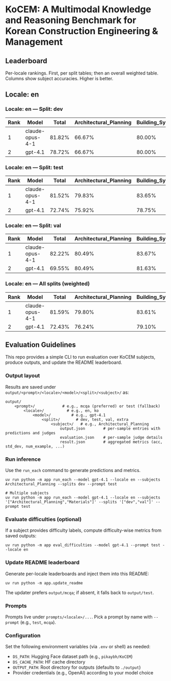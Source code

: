 # KoCEM: A Multimodal Knowledge and Reasoning Benchmark for Korean Construction Engineering & Management

## Leaderboard

<p>Per-locale rankings. First, per split tables; then an overall weighted table. Columns show subject accuracies. Higher is better.</p>

## Locale: en

### Locale: en — Split: dev

<table>
<thead>
<tr><th>Rank</th><th>Model</th><th>Total</th><th>Architectural_Planning</th><th>Building_System</th><th>Comprehensive_Understanding</th><th>Construction_Management</th><th>Domain_Reasoning</th><th>Drawing_Interpretation</th><th>Interior</th><th>Materials</th><th>Safety_Management</th><th>Standard_Nomenclature</th><th>Structural_Engineering</th></tr>
</thead>
<tbody>
<tr><td>1</td><td>claude-opus-4-1</td><td>81.82%</td><td>66.67%</td><td>80.00%</td><td>100.00%</td><td>-</td><td>-</td><td>-</td><td>-</td><td>-</td><td>-</td><td>-</td><td>-</td></tr>
<tr><td>2</td><td>gpt-4.1</td><td>78.72%</td><td>66.67%</td><td>80.00%</td><td>66.67%</td><td>100.00%</td><td>33.33%</td><td>100.00%</td><td>83.33%</td><td>87.50%</td><td>75.00%</td><td>100.00%</td><td>0.00%</td></tr>
</tbody>
</table>

### Locale: en — Split: test

<table>
<thead>
<tr><th>Rank</th><th>Model</th><th>Total</th><th>Architectural_Planning</th><th>Building_System</th><th>Comprehensive_Understanding</th><th>Construction_Management</th><th>Domain_Reasoning</th><th>Drawing_Interpretation</th><th>Interior</th><th>Materials</th><th>Safety_Management</th><th>Standard_Nomenclature</th><th>Structural_Engineering</th></tr>
</thead>
<tbody>
<tr><td>1</td><td>claude-opus-4-1</td><td>81.52%</td><td>79.83%</td><td>83.65%</td><td>-</td><td>-</td><td>-</td><td>-</td><td>-</td><td>-</td><td>-</td><td>-</td><td>-</td></tr>
<tr><td>2</td><td>gpt-4.1</td><td>72.74%</td><td>75.92%</td><td>78.75%</td><td>45.96%</td><td>77.05%</td><td>47.84%</td><td>48.36%</td><td>64.15%</td><td>84.77%</td><td>73.14%</td><td>99.56%</td><td>54.68%</td></tr>
</tbody>
</table>

### Locale: en — Split: val

<table>
<thead>
<tr><th>Rank</th><th>Model</th><th>Total</th><th>Architectural_Planning</th><th>Building_System</th><th>Comprehensive_Understanding</th><th>Construction_Management</th><th>Domain_Reasoning</th><th>Drawing_Interpretation</th><th>Interior</th><th>Materials</th><th>Safety_Management</th><th>Standard_Nomenclature</th><th>Structural_Engineering</th></tr>
</thead>
<tbody>
<tr><td>1</td><td>claude-opus-4-1</td><td>82.22%</td><td>80.49%</td><td>83.67%</td><td>-</td><td>-</td><td>-</td><td>-</td><td>-</td><td>-</td><td>-</td><td>-</td><td>-</td></tr>
<tr><td>2</td><td>gpt-4.1</td><td>69.55%</td><td>80.49%</td><td>81.63%</td><td>45.22%</td><td>70.59%</td><td>40.00%</td><td>55.56%</td><td>82.61%</td><td>90.70%</td><td>85.37%</td><td>100.00%</td><td>58.82%</td></tr>
</tbody>
</table>

### Locale: en — All splits (weighted)

<table>
<thead>
<tr><th>Rank</th><th>Model</th><th>Total</th><th>Architectural_Planning</th><th>Building_System</th><th>Comprehensive_Understanding</th><th>Construction_Management</th><th>Domain_Reasoning</th><th>Drawing_Interpretation</th><th>Interior</th><th>Materials</th><th>Safety_Management</th><th>Standard_Nomenclature</th><th>Structural_Engineering</th></tr>
</thead>
<tbody>
<tr><td>1</td><td>claude-opus-4-1</td><td>81.59%</td><td>79.80%</td><td>83.61%</td><td>100.00%</td><td>-</td><td>-</td><td>-</td><td>-</td><td>-</td><td>-</td><td>-</td><td>-</td></tr>
<tr><td>2</td><td>gpt-4.1</td><td>72.43%</td><td>76.24%</td><td>79.10%</td><td>45.79%</td><td>76.85%</td><td>47.39%</td><td>50.00%</td><td>66.50%</td><td>85.37%</td><td>74.35%</td><td>99.60%</td><td>54.76%</td></tr>
</tbody>
</table>



## Evaluation Guidelines
This repo provides a simple CLI to run evaluation over KoCEM subjects, produce outputs, and update the README leaderboard.

### Output layout
Results are saved under `output/<prompt>/<locale>/<model>/<split>/<subject>/` as:

```
output/
	<prompt>/            # e.g., mcqa (preferred) or test (fallback)
		<locale>/          # e.g., en, ko
			<model>/         # e.g., gpt-4.1
				<split>/       # dev, test, val, extra
					<subject>/   # e.g., Architectural_Planning
						output.json        # per-sample entries with predictions and judges
						evaluation.json    # per-sample judge details
						result.json        # aggregated metrics (acc, std_dev, num_example, ...)
```

### Run inference
Use the `run_each` command to generate predictions and metrics.

```pwsh
uv run python -m app run_each --model gpt-4.1 --locale en --subjects Architectural_Planning --splits dev --prompt test

# Multiple subjects
uv run python -m app run_each --model gpt-4.1 --locale en --subjects '["Architectural_Planning","Materials"]' --splits '["dev","val"]' --prompt test
```

### Evaluate difficulties (optional)
If a subject provides difficulty labels, compute difficulty-wise metrics from saved outputs:

```pwsh
uv run python -m app eval_difficulties --model gpt-4.1 --prompt test --locale en
```

### Update README leaderboard
Generate per-locale leaderboards and inject them into this README:

```pwsh
uv run python -m app.update_readme
```

The updater prefers `output/mcqa`; if absent, it falls back to `output/test`.

### Prompts
Prompts live under `prompts/<locale>/...`. Pick a prompt by name with `--prompt` (e.g., `test`, `mcqa`).

### Configuration
Set the following environment variables (via `.env` or shell) as needed:

- `DS_PATH`: Hugging Face dataset path (e.g., `pikaybh/KoCEM`)
- `DS_CACHE_PATH`: HF cache directory
- `OUTPUT_PATH`: Root directory for outputs (defaults to `./output`)
- Provider credentials (e.g., OpenAI) according to your model choice
